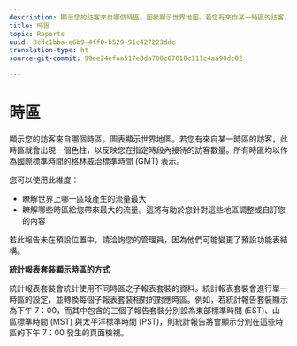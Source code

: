 ```yaml
---
description: 顯示您的訪客來自哪個時區。圖表顯示世界地圖。若您有來自某一時區的訪客，此時區就會出現一個色柱，以反映您在指定時段內接待的訪客數量。所有時區均以作為國際標準時間的格林威治標準時間 (GMT) 表示。
title: 時區
topic: Reports
uuid: 8cdc1bba-e6b9-4ff0-b529-91c427223ddc
translation-type: ht
source-git-commit: 99ee24efaa517e8da700c67818c111c4aa90dc02

---
```



# 時區

顯示您的訪客來自哪個時區。圖表顯示世界地圖。若您有來自某一時區的訪客，此時區就會出現一個色柱，以反映您在指定時段內接待的訪客數量。所有時區均以作為國際標準時間的格林威治標準時間 (GMT) 表示。

您可以使用此維度：

* 瞭解世界上哪一區域產生的流量最大
* 瞭解哪些時區給您帶來最大的流量。這將有助於您針對這些地區調整或自訂您的內容

若此報告未在預設位置中，請洽詢您的管理員，因為他們可能變更了預設功能表結構。

**統計報表套裝顯示時區的方式**

統計報表套裝會統計使用不同時區之子報表套裝的資料。統計報表套裝會進行單一時區的設定，並轉換每個子報表套裝相對的對應時區。例如，若統計報告套裝顯示為下午 7：00，而其中包含的三個子報告套裝分別設為東部標準時間 (EST)、山區標準時間 (MST) 與太平洋標準時間 (PST)，則統計報告將會顯示分別在這些時區的下午 7：00 發生的頁面檢視。
